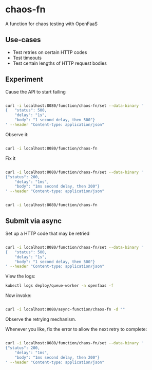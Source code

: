 # chaos-fn

A function for chaos testing with OpenFaaS

## Use-cases

* Test retries on certain HTTP codes
* Test timeouts
* Test certain lengths of HTTP request bodies

## Experiment

Cause the API to start failing

```bash

curl -i localhost:8080/function/chaos-fn/set --data-binary '
{	"status": 500,
	"delay": "1s",
    "body": "1 second delay, then 500"}
' --header "Content-type: application/json"

```

Observe it:

```bash

curl -i localhost:8080/function/chaos-fn

```

Fix it


```bash

curl -i localhost:8080/function/chaos-fn/set --data-binary '
{"status": 200,
	"delay": "1ms",
    "body": "1ms second delay, then 200"}
' --header "Content-type: application/json"

```


```bash

curl -i localhost:8080/function/chaos-fn

```

## Submit via async

Set up a HTTP code that may be retried

```bash

curl -i localhost:8080/function/chaos-fn/set --data-binary '
{	"status": 500,
	"delay": "1s",
    "body": "1 second delay, then 500"}
' --header "Content-type: application/json"

```

View the logs:

```bash
kubectl logs deploy/queue-worker -n openfaas -f

```

Now invoke:

```bash

curl -i localhost:8080/async-function/chaos-fn -d ""

```

Observe the retrying mechanism.

Whenever you like, fix the error to allow the next retry to complete:

```bash

curl -i localhost:8080/function/chaos-fn/set --data-binary '
{"status": 200,
	"delay": "1ms",
    "body": "1ms second delay, then 200"}
' --header "Content-type: application/json"

```
